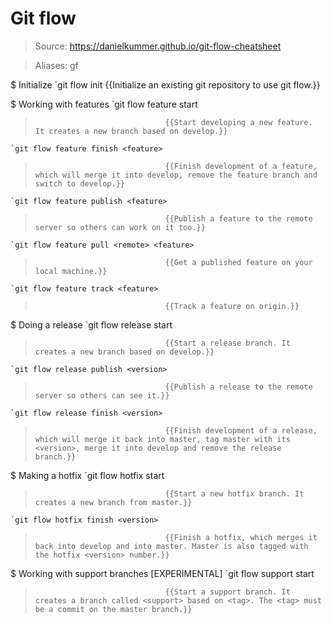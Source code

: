 # Git flow

> Source: https://danielkummer.github.io/git-flow-cheatsheet

> Aliases: gf

$ Initialize
    `git flow init                 {{Initialize an existing git repository to use git flow.}} 

$ Working with features
    `git flow feature start <feature>
>                                  {{Start developing a new feature. It creates a new branch based on develop.}} 
    `git flow feature finish <feature>
>                                  {{Finish development of a feature, which will merge it into develop, remove the feature branch and switch to develop.}} 
    `git flow feature publish <feature>
>                                  {{Publish a feature to the remote server so others can work on it too.}} 
    `git flow feature pull <remote> <feature>
>                                  {{Get a published feature on your local machine.}} 
    `git flow feature track <feature>
>                                  {{Track a feature on origin.}} 

$ Doing a release
    `git flow release start <version>
>                                  {{Start a release branch. It creates a new branch based on develop.}} 
    `git flow release publish <version>
>                                  {{Publish a release to the remote server so others can see it.}} 
    `git flow release finish <version>
>                                  {{Finish development of a release, which will merge it back into master, tag master with its <version>, merge it into develop and remove the release branch.}} 

$ Making a hotfix
    `git flow hotfix start <version>
>                                  {{Start a new hotfix branch. It creates a new branch from master.}} 
    `git flow hotfix finish <version>
>                                  {{Finish a hotfix, which merges it back into develop and into master. Master is also tagged with the hotfix <version> number.}} 

$ Working with support branches [EXPERIMENTAL]
    `git flow support start <support> <tag>
>                                  {{Start a support branch. It creates a branch called <support> based on <tag>. The <tag> must be a commit on the master branch.}} 

